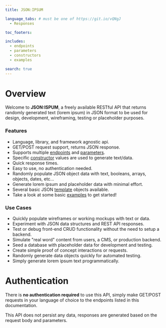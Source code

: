 ```yaml
---
title: JSON:IPSUM

language_tabs: # must be one of https://git.io/vQNgJ
  - Responses

toc_footers:

includes:
  - endpoints
  - parameters
  - constructors
  - examples

search: true
---
```


# Overview

Welcome to <b>JSON:ISPUM</b>, a freely available RESTful API that returns randomly generated text (lorem ipsum) in JSON format to be used for design, development, wireframing, testing or placeholder purposes.

### Features

- Language, library, and framework agnostic api.
- GET/POST request support, returns JSON response.
- Supports multiple <a href="#endpoints">endpoints</a> and <a href="#parameters">parameters</a>.
- Specific <a href="#constructors">constructor</a> values are used to generate text/data.
- Quick response times.
- Easy to use, no authentication needed.
- Randomly populate JSON object data with text, booleans, arrays, objects, dates, etc...
- Generate lorem ipsum and placeholder data with minimal effort.
- Several basic JSON [template](#template) objects available.
- Take a look at some basic [examples](#examples) to get started!

### Use Cases

- Quickly populate wireframes or working mockups with text or data.
- Experiment with JSON data structures and REST API responses.
- Test or debug front-end CRUD functionality without the need to setup a backend.
- Simulate "real word" content from users, a CMS, or production backend.
- Seed a database with placeholder data for development and testing.
- Create simple proof of concept interactions or requests.
- Randomly generate data objects quickly for automated testing.
- Simply generate lorem ipsum text programmatically.

# Authentication

There is <b>no authentication required</b> to use this API, simply make GET/POST requests in your language of choice to the endpoints listed in this documentation.

<aside class="notice">
This API does not persist any data, responses are generated based on the request body and parameters.
</aside>
